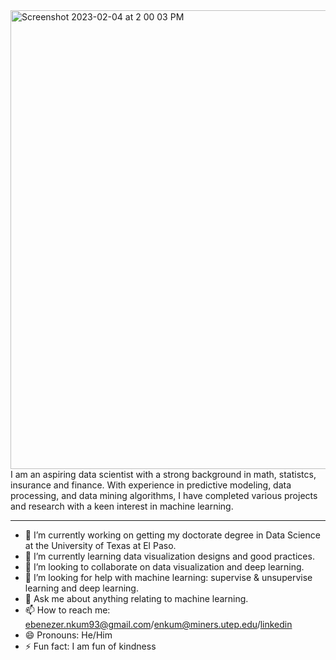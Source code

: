 <img width="734" alt="Screenshot 2023-02-04 at 2 00 03 PM" src="https://user-images.githubusercontent.com/63951159/216789640-8d6779a2-eb92-44f8-86ad-091c47672325.png">
I am an aspiring data scientist with a strong background in math, statistcs, insurance and finance. With experience in predictive modeling, data processing, and data mining algorithms, I have completed various projects and research with a keen interest in machine learning. 

---
- 🔭 I’m currently working on getting my doctorate degree in Data Science at the University of Texas at El Paso.
- 🌱 I’m currently learning data visualization designs and good practices.
- 👯 I’m looking to collaborate on data visualization and deep learning.
- 🤔 I’m looking for help with machine learning: supervise & unsupervise learning and deep learning.
- 💬 Ask me about anything relating to machine learning.
- 📫 How to reach me: ebenezer.nkum93@gmail.com/enkum@miners.utep.edu/[linkedin](https://www.linkedin.com/in/ebennkum)
- 😄 Pronouns: He/Him 
- ⚡ Fun fact: I am fun of kindness



